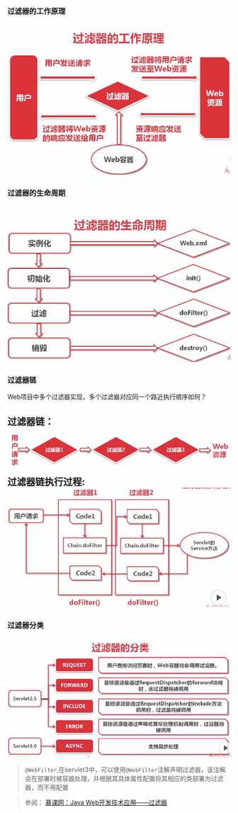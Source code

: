 
### 过滤器的工作原理
![filetr_work_principle](images/filter_work_principle.png)
----
### 过滤器的生命周期
![ filetr_lifecycle](images/filter_lifecycle.png)
----
### 过滤器链
Web项目中多个过滤器实现，多个过滤器对应同一个路近执行顺序如何？

过滤器链：
![filter_chain.png](images/filter_chain.png)
过滤器链执行过程:
![filter_chain_process.png](images/filter_chain_process.png)
----
### 过滤器分类
![filter_classify](images/filter_classify.png)
> `@WebFilter`,在servlet3中，可以使用`@WebFilter`注解声明过滤器，该注解会在部署时被容器处理，并根据其具体属性配置将其相应的类部署为过滤器，而不用配置

> 参阅：
  [慕课网：Java Web开发技术应用——过滤器](https://www.imooc.com/learn/213)